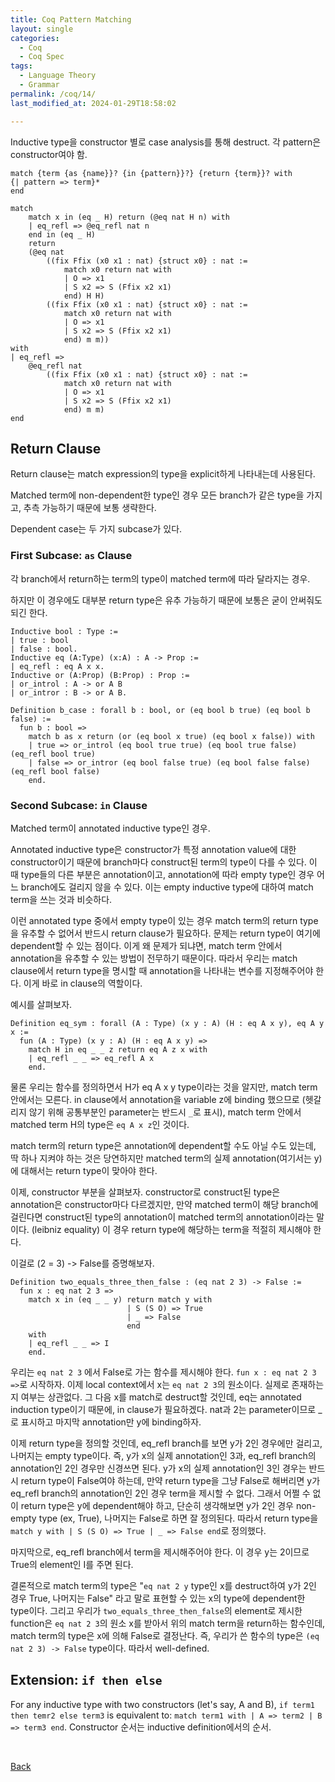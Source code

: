 ```yaml
---
title: Coq Pattern Matching
layout: single
categories:
  - Coq
  - Coq Spec
tags:
  - Language Theory
  - Grammar
permalink: /coq/14/
last_modified_at: 2024-01-29T18:58:02

---
```


Inductive type을 constructor 별로 case analysis를 통해 destruct.
각 pattern은 constructor여야 함.

```coq
match {term {as {name}}? {in {pattern}}?} {return {term}}? with
{| pattern => term}*
end

match
    match x in (eq _ H) return (@eq nat H n) with
    | eq_refl => @eq_refl nat n
    end in (eq _ H)
    return
    (@eq nat
        ((fix Ffix (x0 x1 : nat) {struct x0} : nat :=
            match x0 return nat with
            | O => x1
            | S x2 => S (Ffix x2 x1)
            end) H H)
        ((fix Ffix (x0 x1 : nat) {struct x0} : nat :=
            match x0 return nat with
            | O => x1
            | S x2 => S (Ffix x2 x1)
            end) m m))
with
| eq_refl =>
    @eq_refl nat
        ((fix Ffix (x0 x1 : nat) {struct x0} : nat :=
            match x0 return nat with
            | O => x1
            | S x2 => S (Ffix x2 x1)
            end) m m)
end
```

## Return Clause

Return clause는 match expression의 type을 explicit하게 나타내는데 사용된다.

Matched term에 non-dependent한 type인 경우 모든 branch가 같은 type을 가지고,
추측 가능하기 때문에 보통 생략한다.

Dependent case는 두 가지 subcase가 있다.

### First Subcase: `as` Clause

각 branch에서 return하는 term의 type이 matched term에 따라 달라지는 경우.

하지만 이 경우에도 대부분 return type은 유추 가능하기 때문에 보통은 굳이 안써줘도 되긴 한다.

```coq
Inductive bool : Type :=
| true : bool
| false : bool.
Inductive eq (A:Type) (x:A) : A -> Prop :=
| eq_refl : eq A x x.
Inductive or (A:Prop) (B:Prop) : Prop :=
| or_introl : A -> or A B
| or_intror : B -> or A B.

Definition b_case : forall b : bool, or (eq bool b true) (eq bool b false) :=
  fun b : bool =>
    match b as x return (or (eq bool x true) (eq bool x false)) with
    | true => or_introl (eq bool true true) (eq bool true false) (eq_refl bool true)
    | false => or_intror (eq bool false true) (eq bool false false) (eq_refl bool false)
    end.
```

### Second Subcase: `in` Clause

Matched term이 annotated inductive type인 경우.

Annotated inductive type은 constructor가 특정 annotation value에 대한 constructor이기 때문에 branch마다 construct된 term의 type이 다를 수 있다.
이 때 type들의 다른 부분은 annotation이고,
annotation에 따라 empty type인 경우 어느 branch에도 걸리지 않을 수 있다.
이는 empty inductive type에 대하여 match term을 쓰는 것과 비슷하다.

이런 annotated type 중에서 empty type이 있는 경우 match term의 return type을
유추할 수 없어서 반드시 return clause가 필요하다.
문제는 return type이 여기에 dependent할 수 있는 점이다.
이게 왜 문제가 되냐면, match term 안에서 annotation을 유추할 수 있는 방법이 전무하기 때문이다.
따라서 우리는 match clause에서 return type을 명시할 때 annotation을 나타내는 변수를
지정해주어야 한다. 이게 바로 in clause의 역할이다.

예시를 살펴보자.

```coq
Definition eq_sym : forall (A : Type) (x y : A) (H : eq A x y), eq A y x :=
  fun (A : Type) (x y : A) (H : eq A x y) =>
    match H in eq _ _ z return eq A z x with
    | eq_refl _ _ => eq_refl A x
    end.
```

물론 우리는 함수를 정의하면서 H가 eq A x y type이라는 것을 알지만, match term 안에서는 모른다.
in clause에서 annotation을 variable z에 binding 했으므로
(헷갈리지 않기 위해 공통부분인 parameter는 반드시 `_`로 표시),
match term 안에서 matched term H의 type은 `eq A x z`인 것이다.

match term의 return type은 annotation에 dependent할 수도 아닐 수도 있는데,
딱 하나 지켜야 하는 것은 당연하지만 matched term의 실제 annotation(여기서는 y)에 대해서는
return type이 맞아야 한다.

이제, constructor 부분을 살펴보자.
constructor로 construct된 type은 annotation은 constructor마다 다르겠지만,
만약 matched term이 해당 branch에 걸린다면 construct된 type의 annotation이
matched term의 annotation이라는 말이다. (leibniz equality)
이 경우 return type에 해당하는 term을 적절히 제시해야 한다.

이걸로 (2 = 3) -> False를 증명해보자.

```coq
Definition two_equals_three_then_false : (eq nat 2 3) -> False :=
  fun x : eq nat 2 3 =>
    match x in (eq _ _ y) return match y with
                          | S (S O) => True
                          | _ => False
                          end
    with
    | eq_refl _ _ => I
    end.
```

우리는 `eq nat 2 3` 에서 False로 가는 함수를 제시해야 한다.
`fun x : eq nat 2 3 =>`로 시작하자.
이제 local context에서 x는 `eq nat 2 3`의 원소이다. 실제로 존재하는지 여부는 상관없다.
그 다음 x를 match로 destruct할 것인데, eq는 annotated induction type이기 때문에,
in clause가 필요하겠다.
nat과 2는 parameter이므로 _로 표시하고 마지막 annotation만 y에 binding하자.

이제 return type을 정의할 것인데, eq_refl branch를 보면 y가 2인 경우에만 걸리고,
나머지는 empty type이다. 즉, y가 x의 실제 annotation인 3과,
eq_refl branch의 annotation인 2인 경우만 신경쓰면 된다.
y가 x의 실제 annotation인 3인 경우는 반드시 return type이 False여야 하는데,
만약 return type을 그냥 False로 해버리면 y가 eq_refl branch의 annotation인 2인
경우 term을 제시할 수 없다. 그래서 어쩔 수 없이 return type은 y에 dependent해야 하고,
단순히 생각해보면 y가 2인 경우 non-empty type (ex, True),
나머지는 False로 하면 잘 정의된다. 따라서 return type을
`match y with | S (S O) => True | _ => False end`로 정의했다.

마지막으로, eq_refl branch에서 term을 제시해주어야 한다.
이 경우 y는 2이므로 True의 element인 I를 주면 된다.

결론적으로 match term의 type은
"`eq nat 2 y` type인 x를 destruct하여 y가 2인 경우 True, 나머지는 False"
라고 말로 표현할 수 있는 x의 type에 dependent한 type이다.
그리고 우리가 `two_equals_three_then_false`의 element로 제시한 function은
`eq nat 2 3`의 원소 x를 받아서 위의 match term을 return하는 함수인데,
match term의 type은 x에 의해 False로 결정난다.
즉, 우리가 쓴 함수의 type은 `(eq nat 2 3) -> False` type이다.
따라서 well-defined.

## Extension: `if then else`

For any inductive type with two constructors (let's say, A and B),
`if term1 then temr2 else term3` is equivalent to:
`match term1 with | A => term2 | B => term3 end`.
Constructor 순서는 inductive definition에서의 순서.

<br>

[Back](/coq/)